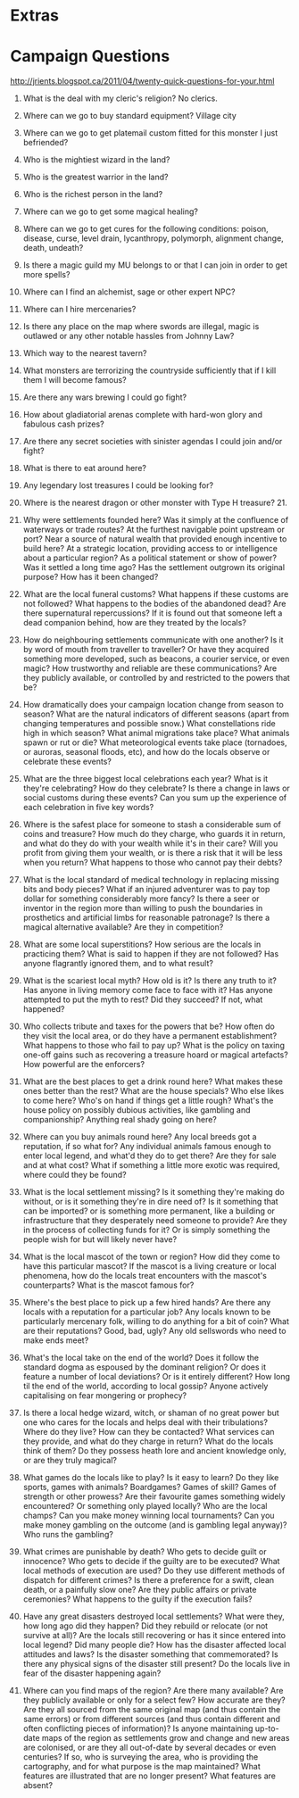 # Extras

# Campaign Questions

http://jrients.blogspot.ca/2011/04/twenty-quick-questions-for-your.html

1. What is the deal with my cleric's religion? No clerics. 
2. Where can we go to buy standard equipment? Village city
3. Where can we go to get platemail custom fitted for this monster I just befriended?
4. Who is the mightiest wizard in the land?
5. Who is the greatest warrior in the land?
6. Who is the richest person in the land?
7. Where can we go to get some magical healing?
8. Where can we go to get cures for the following conditions: poison, disease, curse, level drain, lycanthropy, polymorph, alignment change, death, undeath?
9. Is there a magic guild my MU belongs to or that I can join in order to get more spells?
10. Where can I find an alchemist, sage or other expert NPC?
11. Where can I hire mercenaries?
12. Is there any place on the map where swords are illegal, magic is outlawed or any other notable hassles from Johnny Law?
13. Which way to the nearest tavern?
14. What monsters are terrorizing the countryside sufficiently that if I kill them I will become famous?
15. Are there any wars brewing I could go fight?
16. How about gladiatorial arenas complete with hard-won glory and fabulous cash prizes?
17. Are there any secret societies with sinister agendas I could join and/or fight?
18. What is there to eat around here?
19. Any legendary lost treasures I could be looking for?
20. Where is the nearest dragon or other monster with Type H treasure?
       21.





0. Why were settlements founded here? Was it simply at the confluence of waterways or trade routes? At the furthest navigable point upstream or port? Near a source of natural wealth that provided enough incentive to build here? At a strategic location, providing access to or intelligence about a particular region? As a political statement or show of power? Was it settled a long time ago? Has the settlement outgrown its original purpose? How has it been changed?

1. What are the local funeral customs? What happens if these customs are not followed? What happens to the bodies of the abandoned dead? Are there supernatural repercussions? If it is found out that someone left a dead companion behind, how are they treated by the locals?

2. How do neighbouring settlements communicate with one another? Is it by word of mouth from traveller to traveller? Or have they acquired something more developed, such as beacons, a courier service, or even magic? How trustworthy and reliable are these communications? Are they publicly available, or controlled by and restricted to the powers that be?

3. How dramatically does your campaign location change from season to season? What are the natural indicators of different seasons (apart from changing temperatures and possible snow.) What constellations ride high in which season? What animal migrations take place? What animals spawn or rut or die? What meteorological events take place (tornadoes, or auroras, seasonal floods, etc), and how do the locals observe or celebrate these events?

4. What are the three biggest local celebrations each year? What is it they're celebrating? How do they celebrate? Is there a change in laws or social customs during these events? Can you sum up the experience of each celebration in five key words?

5. Where is the safest place for someone to stash a considerable sum of coins and treasure? How much do they charge, who guards it in return, and what do they do with your wealth while it's in their care? Will you profit from giving them your wealth, or is there a risk that it will be less when you return? What happens to those who cannot pay their debts? 

6. What is the local standard of medical technology in replacing missing bits and body pieces? What if an injured adventurer was to pay top dollar for something considerably more fancy? Is there a seer or inventor in the region more than willing to push the boundaries in prosthetics and artificial limbs for reasonable patronage? Is there a magical alternative available? Are they in competition?

7. What are some local superstitions? How serious are the locals in practicing them? What is said to happen if they are not followed? Has anyone flagrantly ignored them, and to what result?

8. What is the scariest local myth? How old is it? Is there any truth to it? Has anyone in living memory come face to face with it? Has anyone attempted to put the myth to rest? Did they succeed? If not, what happened?

9. Who collects tribute and taxes for the powers that be? How often do they visit the local area, or do they have a permanent establishment? What happens to those who fail to pay up? What is the policy on taxing one-off gains such as recovering a treasure hoard or magical artefacts? How powerful are the enforcers?

10. What are the best places to get a drink round here? What makes these ones better than the rest? What are the house specials? Who else likes to come here? Who's on hand if things get a little rough? What's the house policy on possibly dubious activities, like gambling and companionship? Anything real shady going on here?

11. Where can you buy animals round here? Any local breeds got a reputation, if so what for? Any individual animals famous enough to enter local legend, and what'd they do to get there? Are they for sale and at what cost? What if something a little more exotic was required, where could they be found?

12. What is the local settlement missing? Is it something they're making do without, or is it something they're in dire need of? Is it something that can be imported? or is something more permanent, like a building or infrastructure that they desperately need someone to provide? Are they in the process of collecting funds for it? Or is simply something the people wish for but will likely never have?

13. What is the local mascot of the town or region? How did they come to have this particular mascot? If the mascot is a living creature or local phenomena, how do the locals treat encounters with the mascot's counterparts? What is the mascot famous for?

14. Where's the best place to pick up a few hired hands? Are there any locals with a reputation for a particular job? Any locals known to be particularly mercenary folk, willing to do anything for a bit of coin? What are their reputations? Good, bad, ugly? Any old sellswords who need to make ends meet?

15. What's the local take on the end of the world? Does it follow the standard dogma as espoused by the dominant religion? Or does it feature a number of local deviations? Or is it entirely different? How long til the end of the world, according to local gossip? Anyone actively capitalising on fear mongering or prophecy?

16. Is there a local hedge wizard, witch, or shaman of no great power but one who cares for the locals and helps deal with their tribulations? Where do they live? How can they be contacted? What services can they provide, and what do they charge in return? What do the locals think of them? Do they possess heath lore and ancient knowledge only, or are they truly magical? 

17. What games do the locals like to play? Is it easy to learn? Do they like sports, games with animals? Boardgames? Games of skill? Games of strength or other prowess? Are their favourite games something widely encountered? Or something only played locally? Who are the local champs? Can you make money winning local tournaments? Can you make money gambling on the outcome (and is gambling legal anyway)? Who runs the gambling?

18. What crimes are punishable by death? Who gets to decide guilt or innocence? Who gets to decide if the guilty are to be executed? What local methods of execution are used? Do they use different methods of dispatch for different crimes? Is there a preference for a swift, clean death, or a painfully slow one? Are they public affairs or private ceremonies? What happens to the guilty if the execution fails? 

19. Have any great disasters destroyed local settlements? What were they, how long ago did they happen? Did they rebuild or relocate (or not survive at all)? Are the locals still recovering or has it since entered into local legend? Did many people die? How has the disaster affected local attitudes and laws? Is the disaster something that commemorated? Is there any physical signs of the disaster still present? Do the locals live in fear of the disaster happening again?

20. Where can you find maps of the region? Are there many available? Are they publicly available or only for a select few? How accurate are they? Are they all sourced from the same original map (and thus contain the same errors) or from different sources (and thus contain different and often conflicting pieces of information)? Is anyone maintaining up-to-date maps of the region as settlements grow and change and new areas are colonised, or are they all out-of-date by several decades or even centuries? If so, who is surveying the area, who is providing the cartography, and for what purpose is the map maintained? What features are illustrated that are no longer present? What features are absent?